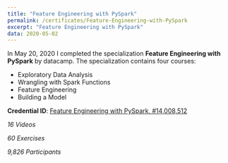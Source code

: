 ```yaml
---
title: "Feature Engineering with PySpark"
permalink: /certificates/Feature-Engineering-with-PySpark
excerpt: "Feature Engineering with PySpark"
data: 2020-05-02
---
```


In May 20, 2020 I completed the specialization **Feature Engineering with PySpark** by datacamp.
The specialization contains four courses:
* Exploratory Data Analysis
* Wrangling with Spark Functions
* Feature Engineering
* Building a Model

**Credential ID**: [Feature Engineering with PySpark, #14,008,512](https://www.datacamp.com/statement-of-accomplishment/course/78dba7061ed326233f1bb3645c656d8211bdaead)

*16 Videos*

*60 Exercises* 

*9,826 Participants*
